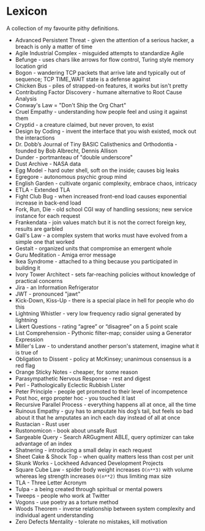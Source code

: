 # Lexicon

A collection of my favourite pithy definitions.

* Advanced Persistent Threat - given the attention of a serious hacker, a breach is only a matter of time
* Agile Industrial Complex - misguided attempts to standardize Agile
* Befunge - uses chars like arrows for flow control, Turing style memory location grid
* Bogon - wandering TCP packets that arrive late and typically out of sequence; TCP TIME_WAIT state is a defense against
* Chicken Bus - piles of strapped-on features, it works but isn't pretty
* Contributing Factor Discovery - humane alternative to Root Cause Analysis
* Conway's Law = "Don't Ship the Org Chart"
* Cruel Empathy - understanding how people feel and using it against them
* Cryptid - a creature claimed, but never proven, to exist
* Design by Coding - invent the interface that you wish existed, mock out the interactions
* Dr. Dobb’s Journal of Tiny BASIC Calisthenics and Orthodontia - founded by Bob Albrecht, Dennis Allison
* Dunder - portmanteau of "double underscore"
* Dust Archive - NASA data
* Egg Model - hard outer shell, soft on the inside; causes big leaks
* Egregore - autonomous psychic group mind
* English Garden - cultivate organic complexity, embrace chaos, intricacy
* ETLA - Extended TLA
* Fight Club Bug - when increased front-end load causes exponential increase in back-end load
* Fork, Run, Die - old school CGI way of handling sessions; new service instance for each request
* Frankendata - join values match but it is not the correct foreign key, results are garbled
* Gall's Law - a complex system that works must have evolved from a simple one that worked
* Gestalt - organized units that compromise an emergent whole
* Guru Meditation - Amiga error message
* Ikea Syndrome - attached to a thing because you participated in building it
* Ivory Tower Architect - sets far-reaching policies without knowledge of practical concerns
* Jira - an Information Refrigerator
* JWT - pronounced "jawt"
* Kick-Down, Kiss-Up - there is a special place in hell for people who do this
* Lightning Whistler - very low frequency radio signal generated by lightning
* Likert Questions - rating “agree” or “disagree” on a 5 point scale
* List Comprehension - Pythonic filter-map; consider using a Generator Expression
* Miller's Law - to understand another person's statement, imagine what it is true of
* Obligation to Dissent - policy at McKinsey; unanimous consensus is a red flag
* Orange Sticky Notes - cheaper, for some reason
* Parasympathetic Nervous Response - rest and digest
* Perl - Pathologically Eclectic Rubbish Lister
* Peter Principle - people get promoted to their level of incompetence
* Post hoc, ergo propter hoc - you touched it last
* Recursive Parallel Process - everything happens all at once, all the time
* Ruinous Empathy - guy has to amputate his dog’s tail, but feels so bad about it that he amputates an inch each day instead of all at once
* Rustacian - Rust user
* Rustonomicon - book about unsafe Rust
* Sargeable Query - Search ARGugment ABLE, query optimizer can take advantage of an index
* Shatnering - introducing a small delay in each request
* Sheet Cake & Shock Top - when quality matters less than cost per unit
* Skunk Works - Lockheed Advanced Development Projects
* Square Cube Law - spider body weight increases `O(n**3)` with volume whereas leg strength increases `O(n**2)` thus limiting max size
* TLA - Three Letter Acronym
* Tulpa - a being created through spiritual or mental powers
* Tweeps - people who work at Twitter
* Vogons - use poetry as a torture method
* Woods Theorem - inverse relationship between system complexity and individual agent understanding
* Zero Defects Mentality - tolerate no mistakes, kill motivation
